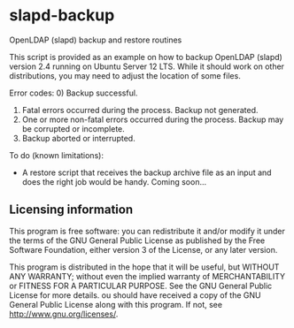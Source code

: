 slapd-backup
============

OpenLDAP (slapd) backup and restore routines

This script is provided as an example on how to backup OpenLDAP (slapd)
version 2.4 running on Ubuntu Server 12 LTS. While it should work on other
distributions, you may need to adjust the location of some files.

Error codes:
  0) Backup successful.
  1) Fatal errors occurred during the process. Backup not generated.
  2) One or more non-fatal errors occurred during the process. Backup may be
     corrupted or incomplete.
  3) Backup aborted or interrupted.

To do (known limitations):
  * A restore script that receives the backup archive file as an input and
    does the right job would be handy. Coming soon...

Licensing information
---------------------
This program is free software: you can redistribute it and/or modify
it under the terms of the GNU General Public License as published by
the Free Software Foundation, either version 3 of the License, or
any later version.

This program is distributed in the hope that it will be useful,
but WITHOUT ANY WARRANTY; without even the implied warranty of
MERCHANTABILITY or FITNESS FOR A PARTICULAR PURPOSE.  See the
GNU General Public License for more details.
ou should have received a copy of the GNU General Public License
along with this program.  If not, see <http://www.gnu.org/licenses/>.
